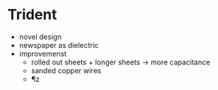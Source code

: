 # Trident

- novel design
- newspaper as dielectric
- improvemenst
	- rolled out sheets + longer sheets -> more capacitance
	- sanded copper wires
	- ¶z